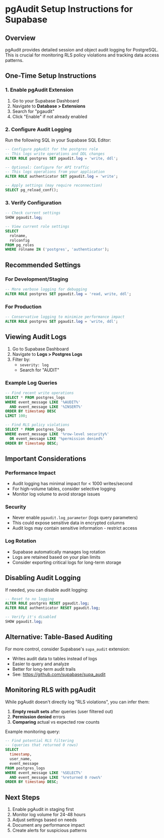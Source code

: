 # pgAudit Setup Instructions for Supabase

## Overview

pgAudit provides detailed session and object audit logging for PostgreSQL. This is crucial for monitoring RLS policy violations and tracking data access patterns.

## One-Time Setup Instructions

### 1. Enable pgAudit Extension

1. Go to your Supabase Dashboard
2. Navigate to **Database > Extensions**
3. Search for "pgaudit"
4. Click "Enable" if not already enabled

### 2. Configure Audit Logging

Run the following SQL in your Supabase SQL Editor:

```sql
-- Configure pgAudit for the postgres role
-- This logs write operations and DDL changes
ALTER ROLE postgres SET pgaudit.log = 'write, ddl';

-- Optional: Configure for API traffic
-- This logs operations from your application
ALTER ROLE authenticator SET pgaudit.log = 'write';

-- Apply settings (may require reconnection)
SELECT pg_reload_conf();
```

### 3. Verify Configuration

```sql
-- Check current settings
SHOW pgaudit.log;

-- View current role settings
SELECT 
  rolname,
  rolconfig
FROM pg_roles
WHERE rolname IN ('postgres', 'authenticator');
```

## Recommended Settings

### For Development/Staging
```sql
-- More verbose logging for debugging
ALTER ROLE postgres SET pgaudit.log = 'read, write, ddl';
```

### For Production
```sql
-- Conservative logging to minimize performance impact
ALTER ROLE postgres SET pgaudit.log = 'write, ddl';
```

## Viewing Audit Logs

1. Go to Supabase Dashboard
2. Navigate to **Logs > Postgres Logs**
3. Filter by:
   - `severity: log`
   - Search for "AUDIT"

### Example Log Queries

```sql
-- Find recent write operations
SELECT * FROM postgres_logs
WHERE event_message LIKE '%AUDIT%'
  AND event_message LIKE '%INSERT%'
ORDER BY timestamp DESC
LIMIT 100;

-- Find RLS policy violations
SELECT * FROM postgres_logs
WHERE event_message LIKE '%row-level security%'
  OR event_message LIKE '%permission denied%'
ORDER BY timestamp DESC;
```

## Important Considerations

### Performance Impact
- Audit logging has minimal impact for < 1000 writes/second
- For high-volume tables, consider selective logging
- Monitor log volume to avoid storage issues

### Security
- Never enable `pgaudit.log_parameter` (logs query parameters)
- This could expose sensitive data in encrypted columns
- Audit logs may contain sensitive information - restrict access

### Log Rotation
- Supabase automatically manages log rotation
- Logs are retained based on your plan limits
- Consider exporting critical logs for long-term storage

## Disabling Audit Logging

If needed, you can disable audit logging:

```sql
-- Reset to no logging
ALTER ROLE postgres RESET pgaudit.log;
ALTER ROLE authenticator RESET pgaudit.log;

-- Verify it's disabled
SHOW pgaudit.log;
```

## Alternative: Table-Based Auditing

For more control, consider Supabase's `supa_audit` extension:
- Writes audit data to tables instead of logs
- Easier to query and analyze
- Better for long-term audit trails
- See: https://github.com/supabase/supa_audit

## Monitoring RLS with pgAudit

While pgAudit doesn't directly log "RLS violations", you can infer them:

1. **Empty result sets** after queries (user filtered out)
2. **Permission denied** errors
3. **Comparing** actual vs expected row counts

Example monitoring query:
```sql
-- Find potential RLS filtering
-- (queries that returned 0 rows)
SELECT 
  timestamp,
  user_name,
  event_message
FROM postgres_logs
WHERE event_message LIKE '%SELECT%'
  AND event_message LIKE '%returned 0 rows%'
ORDER BY timestamp DESC;
```

## Next Steps

1. Enable pgAudit in staging first
2. Monitor log volume for 24-48 hours
3. Adjust settings based on needs
4. Document any performance impact
5. Create alerts for suspicious patterns